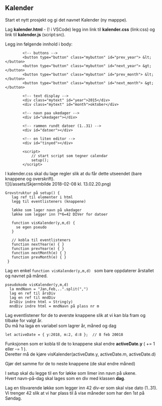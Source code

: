 ## Kalender

Start et nytt prosjekt og gi det navnet Kalender \(ny mapppe\).

Lag **kalender.html** - \(! i VSCode\) legg inn link til **kalender.css** \(link:css\) og link til **kalender.js** \(script:src\).

Legg inn følgende innhold i body:

```
        <!-- buttons -->
        <button type="button" class="mybutton" id="prev_year"> &lt; </button>
        <button type="button" class="mybutton" id="next_year"> &gt; </button>
        <button type="button" class="mybutton" id="prev_month"> &lt; </button>
        <button type="button" class="mybutton" id="next_month"> &gt; </button>
        
        <!-- text display -->
        <div class="mytext" id="year">2015</div>        
        <div class="mytext" id="month">oktober</div>
        
        <!-- navn paa ukedager -->
        <div id="ukedager"></div>
        
        <!-- rammen rundt datoer (1..31) -->
        <div id="datoer"></div>
        
        <!-- en liten editor -->
        <div id="tinyed"></div>
        
        <script>
            // start script som tegner calendar
            setup();
        </script>
```

I kalender.css skal du lage regler slik at du får dette utseendet \(bare knappene og overskrift\).  
![](/assets/Skjermbilde 2018-02-08 kl. 13.02.20.png)

```
Grovstruktur på setup() {
   lag ref til elementer i html
   legg til eventlisteners (knappene)
   
   løkke som lager navn på ukedager
   løkke som legger inn 7*6=42 DIVer for datoer
   
   function visKalender(y,m,d) {
     se egen pseudo
   }
   
   // kobla til eventlisteners
   function nextYear(e) { }
   function prevYear(e) { }
   function nextMonth(e) { }
   function prevMonth(e) { }
 } 
```

Lag en enkel `function visKalender(y,m,d) ` som bare oppdaterer årstallet og navnet på måned.

```
pseudokode visKalender(y,m,d)
  la mndNavn = "Jan,Feb,..".split(",")
  lag en ref til årsDiv
  lag en ref til mndDiv
  årsDiv indre html = String(y)
  mndDiv indre html = mndNavn på plass nr m
```

Lag eventlistener for de to øverste knappene slik at vi kan bla fram og tilbake for valgt år.  
Du må ha laga en variabel som lagrer år, måned og dag

```
let activeDate = { y:2018, m:2, d:8 };  // 8 feb 20018
```

Funksjonen som er kobla til de to knappene skal endre **activeDate.y** \( += 1 eller -= 1 \).  
Deretter må de kjøre visKalender\(activeDate.y, activeDate.m, activeDate.d\)

Gjør det samme for de to neste knappene \(de skal endre måned\)

I setup skal du legge til en for løkke som limer inn navn på ukene.  
Hvert navn-på-dag skal lages som en div med klassen **dag**.

Lag en tilsvarende løkke som legger inn 42 div-er som skal vise dato \(1..31\).  
Vi trenger 42 slik at vi har plass til å vise måneder som har den 1st på Søndag.

